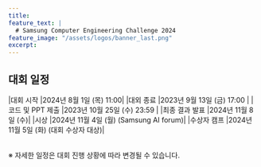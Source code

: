 ```yaml
---
title:
feature_text: |
  # Samsung Computer Engineering Challenge 2024
feature_image: "/assets/logos/banner_last.png"
excerpt:
---
```

## 대회 일정

|대회 시작       |2024년 8월 1일 (목) 11:00|
|대외 종료       |2023년 9월 13일 (금) 17:00 |
|코드 및 PPT 제출  |2023년 10월 25일 (수) 23:59 |
|최종 결과 발표  |2024년 11월 8일 (수)|
|시상           |2024년 11월 4일 (월) (Samsung AI forum)|
|수상자 캠프     |2024년 11월 5일 (화) (대회 수상자 대상)|

<br>
※ 자세한 일정은 대회 진행 상황에 따라 변경될 수 있습니다.
<br>

<!--
<hr />

## Competition schedule

|First round submission Open      |Monday, August 21th, 2023|
|First round submission Deadline  |~~Friday, September 22th, 2023 at 18:00(KST)~~ -> **Tuesday, October 3th, 2023 at 23:59(KST)**|
|First round Winners Notification |~~Friday, October 6th, 2023~~ -> **Wednesday, October 11th, 2023**|
|Second round Briefing session    |Thursday, October 12th, 2023 at 15:00(KST)|
|Second round submission Open     |Monday, October 16th, 2023|
|Second round submission Deadline |Wednesday, October 25th, 2023 at 11:00 am(KST)|
|Second round Winners Notification|Wednesday, November 1th, 2023|
|Award                            |Tuesday, November 7th, 2023 (Samsung AI forum)|

<br>
※ The detailed schedule is subject to change as the competition progresses.
-->
